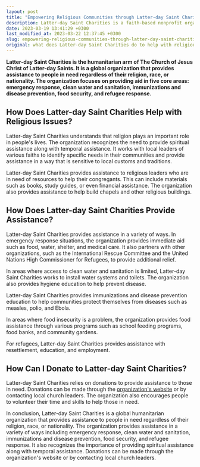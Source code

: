 ```yaml
---
layout: post
title: "Empowering Religious Communities through Latter-day Saint Charities: Ways to Donate and Make a Difference"
description: Latter-day Saint Charities is a faith-based nonprofit organization that helps individuals and communities worldwide with various religious issues. They offer aid and support through humanitarian projects and disaster relief efforts. They accomplish this through partnerships with other organizations and volunteers who contribute both their time and resources. You can donate to the organization through their website, where you can also learn more about their mission and the work they do to help those in need.
date: 2023-03-19 13:41:29 +0300
last_modified_at: 2023-03-22 12:37:45 +0300
slug: empowering-religious-communities-through-latter-day-saint-charities-ways-to-donate-and-make-a-difference
original: what does Latter-day Saint Charities do to help with religious issues as a charity, how do they do it, how can i donate?
---
```

**Latter-day Saint Charities is the humanitarian arm of The Church of Jesus Christ of Latter-day Saints. It is a global organization that provides assistance to people in need regardless of their religion, race, or nationality. The organization focuses on providing aid in five core areas: emergency response, clean water and sanitation, immunizations and disease prevention, food security, and refugee response.**

## How Does Latter-day Saint Charities Help with Religious Issues?

Latter-day Saint Charities understands that religion plays an important role in people's lives. The organization recognizes the need to provide spiritual assistance along with temporal assistance. It works with local leaders of various faiths to identify specific needs in their communities and provide assistance in a way that is sensitive to local customs and traditions.

Latter-day Saint Charities provides assistance to religious leaders who are in need of resources to help their congregants. This can include materials such as books, study guides, or even financial assistance. The organization also provides assistance to help build chapels and other religious buildings.

## How Does Latter-day Saint Charities Provide Assistance?

Latter-day Saint Charities provides assistance in a variety of ways. In emergency response situations, the organization provides immediate aid such as food, water, shelter, and medical care. It also partners with other organizations, such as the International Rescue Committee and the United Nations High Commissioner for Refugees, to provide additional relief.

In areas where access to clean water and sanitation is limited, Latter-day Saint Charities works to install water systems and toilets. The organization also provides hygiene education to help prevent disease.

Latter-day Saint Charities provides immunizations and disease prevention education to help communities protect themselves from diseases such as measles, polio, and Ebola.

In areas where food insecurity is a problem, the organization provides food assistance through various programs such as school feeding programs, food banks, and community gardens.

For refugees, Latter-day Saint Charities provides assistance with resettlement, education, and employment.

## How Can I Donate to Latter-day Saint Charities?

Latter-day Saint Charities relies on donations to provide assistance to those in need. Donations can be made through the [organization's website](https://www.latterdaysaintcharities.org/) or by contacting local church leaders. The organization also encourages people to volunteer their time and skills to help those in need.

In conclusion, Latter-day Saint Charities is a global humanitarian organization that provides assistance to people in need regardless of their religion, race, or nationality. The organization provides assistance in a variety of ways including emergency response, clean water and sanitation, immunizations and disease prevention, food security, and refugee response. It also recognizes the importance of providing spiritual assistance along with temporal assistance. Donations can be made through the organization's website or by contacting local church leaders.